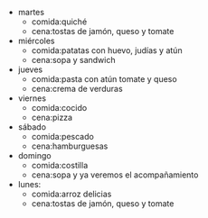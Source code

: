 
- martes
  - comida:quiché
  - cena:tostas de jamón, queso y tomate
- miércoles
  - comida:patatas con huevo, judías y atún
  - cena:sopa y sandwich
- jueves
  - comida:pasta con atún tomate y queso
  - cena:crema de verduras
- viernes
  - comida:cocido
  - cena:pizza
- sábado
  - comida:pescado
  - cena:hamburguesas
- domingo
  - comida:costilla
  - cena:sopa y ya veremos el acompañamiento
- lunes:
  - comida:arroz delicias
  - cena:tostas de jamón, queso y tomate